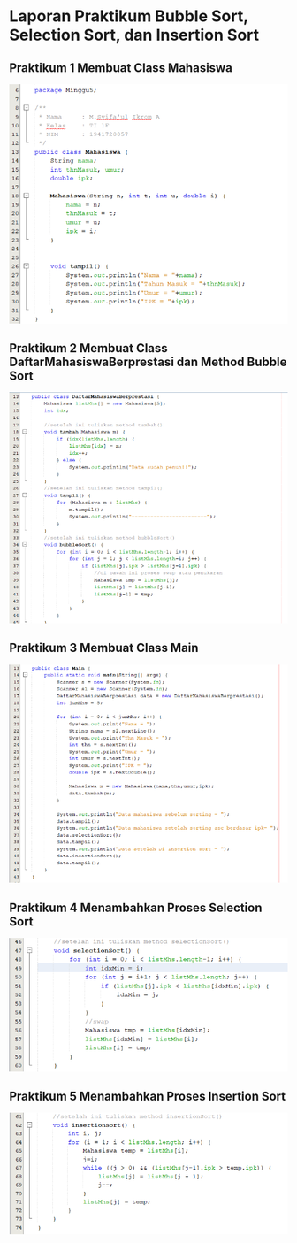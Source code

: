# Laporan Praktikum Bubble Sort, Selection Sort, dan Insertion Sort

## Praktikum 1 Membuat Class Mahasiswa
<img src= 'ClassMahasiswa.png'>

## Praktikum 2 Membuat Class DaftarMahasiswaBerprestasi dan Method Bubble Sort
<img src= 'LatihanBubbleSort.png'>

## Praktikum 3 Membuat Class Main
<img src= 'ClassMain.png'>

## Praktikum 4 Menambahkan Proses Selection Sort
<img src= 'SelectionSort.png'>

## Praktikum 5 Menambahkan Proses Insertion Sort
<img src= 'insertionSort.png'>

